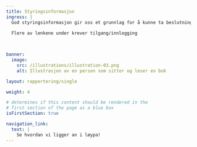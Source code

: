 ```yaml
---
title: Styringsinformasjon
ingress: |
  God styringsinformasjon gir oss et grunnlag for å kunne ta beslutninger og gjøre handlinger på alle nivå. Først når vi kjenner planen, og etter hvert vet hva som fungerer bra og hva som trenger forbedring, kan vi gjøre prioriteringer(justere mål) og ressursdisponeringer som treffer bedre. God styringsinformasjon sørger for at vi trekker i samme retning, tar informerte valg og bidrar til at virksomheten når sine mål på en effektiv måte. Relevant styringsinformasjon for avdelingen finner du her.
  
  Flere av lenkene under krever tilgang/innlogging

  

banner:
  image:
    src: /illustrations/illustration-03.png
    alt: Illustrasjon av en person som sitter og leser en bok

layout: rapportering/single

weight: 4

# determines if this content should be rendered in the
# first section of the page as a blue box
isFirstSection: true

navigation_link:
  text: |
    Se hvordan vi ligger an i løypa!
---
```

